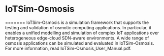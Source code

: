 # IoTSim-Osmosis
=======
IoTSim-Osmosis is a simulation framework that supports the testing and validation of osmotic computing applications. In particular, it enables a unified modelling and simulation of complex IoT applications over heterogeneous edge-cloud SDN-aware environments. A wide range of osmosis applications can be simulated and evaluated in IoTSim-Osmosis. For more information, read IoTSim-Osmosis_User_Manual.pdf.
